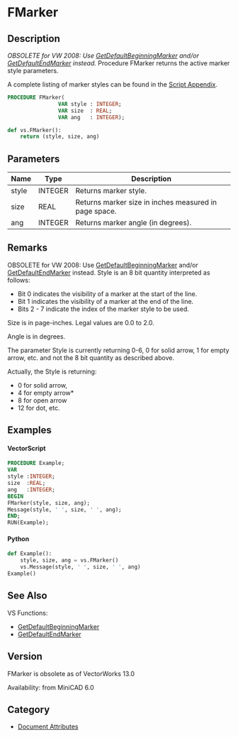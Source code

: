 # FMarker

## Description
_OBSOLETE for VW 2008: Use [ GetDefaultBeginningMarker](GetDefaultBeginningMarker.md) and/or [ GetDefaultEndMarker](GetDefaultEndMarker.md) instead._
Procedure FMarker returns the active marker style parameters.

A complete listing of marker styles can be found in the [Script Appendix](../Appendix/pages/Appendix%20I%20-%20Markers.md).

```pascal
PROCEDURE FMarker(
				VAR style : INTEGER;
				VAR size  : REAL;
				VAR ang   : INTEGER);
```

```python
def vs.FMarker():
    return (style, size, ang)
```

## Parameters
|Name|Type|Description|
|---|---|---|
|style|INTEGER|Returns marker style.|
|size|REAL|Returns marker size in inches measured in page space.|
|ang|INTEGER|Returns marker angle (in degrees).|

## Remarks
OBSOLETE for VW 2008: Use [ GetDefaultBeginningMarker](GetDefaultBeginningMarker.md) and/or [ GetDefaultEndMarker](GetDefaultEndMarker.md) instead.
Style is an 8 bit quantity interpreted as follows:

* Bit 0 indicates the visibility of a marker at the start of the line.
* Bit 1 indicates the visibility of a marker at the end of the line.
* Bits 2 - 7 indicate the index of the marker style to be used.

Size is in page-inches. Legal values are 0.0 to 2.0.

Angle is in degrees.

The parameter Style is currently returning 0-6, 0 for solid arrow, 1 for empty arrow, etc. and not the 8 bit quantity as described above.

Actually, the Style is returning:
* 0 for solid arrow,
* 4 for empty arrow*
* 8 for open arrow
* 12 for dot, etc.

## Examples
#### VectorScript ####
```pascal
PROCEDURE Example;
VAR
style :INTEGER;
size  :REAL;
ang   :INTEGER;
BEGIN
FMarker(style, size, ang);
Message(style, ' ', size, ' ', ang);
END;
RUN(Example);
```
#### Python ####
```python
def Example():
	style, size, ang = vs.FMarker()
	vs.Message(style, ' ', size, ' ', ang)
Example()
```

## See Also
VS Functions:
* [GetDefaultBeginningMarker](GetDefaultBeginningMarker.md)
* [GetDefaultEndMarker](GetDefaultEndMarker.md)

## Version
FMarker is obsolete as of VectorWorks 13.0

Availability: from MiniCAD 6.0

## Category
* [Document Attributes](../Categories/Document%20Attributes.md)
